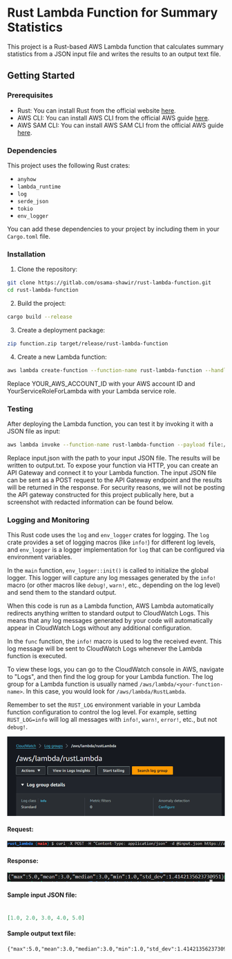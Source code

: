 # Rust Lambda Function for Summary Statistics

This project is a Rust-based AWS Lambda function that calculates summary statistics from a JSON input file and writes the results to an output text file.

## Getting Started

### Prerequisites

- Rust: You can install Rust from the official website [here](https://www.rust-lang.org/tools/install).
- AWS CLI: You can install AWS CLI from the official AWS guide [here](https://aws.amazon.com/cli/).
- AWS SAM CLI: You can install AWS SAM CLI from the official AWS guide [here](https://docs.aws.amazon.com/serverless-application-model/latest/developerguide/serverless-sam-cli-install.html).

### Dependencies

This project uses the following Rust crates:

- `anyhow`
- `lambda_runtime`
- `log`
- `serde_json`
- `tokio`
- `env_logger`

You can add these dependencies to your project by including them in your `Cargo.toml` file.

### Installation

1. Clone the repository:

```bash
git clone https://gitlab.com/osama-shawir/rust-lambda-function.git
cd rust-lambda-function
```

2. Build the project:

```bash
cargo build --release
```

3. Create a deployment package:

```bash
zip function.zip target/release/rust-lambda-function
```

4. Create a new Lambda function:

```bash
aws lambda create-function --function-name rust-lambda-function --handler doesn't.matter --zip-file fileb://function.zip --runtime provided --role arn:aws:iam::YOUR_AWS_ACCOUNT_ID:role/service-role/YourServiceRoleForLambda
```

Replace YOUR_AWS_ACCOUNT_ID with your AWS account ID and YourServiceRoleForLambda with your Lambda service role.

### Testing

After deploying the Lambda function, you can test it by invoking it with a JSON file as input:

```bash
aws lambda invoke --function-name rust-lambda-function --payload file://input.json output.txt
```
Replace input.json with the path to your input JSON file. The results will be written to output.txt.
To expose your function via HTTP, you can create an API Gateway and connect it to your Lambda function. The input JSON file can be sent as a POST request to the API Gateway endpoint and the results will be returned in the response. For security reasons, we will not be posting the API gateway constructed for this project publically here, but a screenshot with redacted information can be found below.

### Logging and Monitoring

This Rust code uses the `log` and `env_logger` crates for logging. The `log` crate provides a set of logging macros (like `info!`) for different log levels, and `env_logger` is a logger implementation for `log` that can be configured via environment variables.

In the `main` function, `env_logger::init()` is called to initialize the global logger. This logger will capture any log messages generated by the `info!` macro (or other macros like `debug!`, `warn!`, etc., depending on the log level) and send them to the standard output.

When this code is run as a Lambda function, AWS Lambda automatically redirects anything written to standard output to CloudWatch Logs. This means that any log messages generated by your code will automatically appear in CloudWatch Logs without any additional configuration.

In the `func` function, the `info!` macro is used to log the received event. This log message will be sent to CloudWatch Logs whenever the Lambda function is executed.

To view these logs, you can go to the CloudWatch console in AWS, navigate to "Logs", and then find the log group for your Lambda function. The log group for a Lambda function is usually named `/aws/lambda/<your-function-name>`. In this case, you would look for `/aws/lambda/RustLambda`.

Remember to set the `RUST_LOG` environment variable in your Lambda function configuration to control the log level. For example, setting `RUST_LOG=info` will log all messages with `info!`, `warn!`, `error!`, etc., but not `debug!`.

![alt text](image-2.png)

#### Request:

![alt text](image.png)

#### Response:

![alt text](image-1.png)

#### Sample input JSON file:

```json

[1.0, 2.0, 3.0, 4.0, 5.0]

```

#### Sample output text file:

```txt
{"max":5.0,"mean":3.0,"median":3.0,"min":1.0,"std_dev":1.4142135623730951}
```
